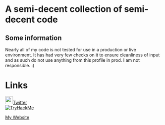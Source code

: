 # A semi-decent collection of semi-decent code

## Some information

Nearly all of my code is not tested for use in a production or live environment. It has had very few checks on it to ensure cleanliness of input and as such do not use anything from this profile in prod. I am not responsible. :)


# Links

 <a href="https://twitter.com/Thetvdh1"><img height=25 width=25 src="https://img.icons8.com/color/48/000000/twitter--v1.png"/>Twitter</a><br/>
 <a href="https://tryhackme.com/p/Thetvdj"><img src="https://tryhackme-badges.s3.amazonaws.com/Thetvdj.png" alt="TryHackMe"></a>
 
[My Website](https://thetvdh.github.io)
